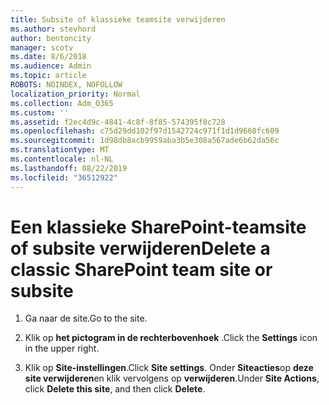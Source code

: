 ```yaml
---
title: Subsite of klassieke teamsite verwijderen
ms.author: stevhord
author: bentoncity
manager: scotv
ms.date: 8/6/2018
ms.audience: Admin
ms.topic: article
ROBOTS: NOINDEX, NOFOLLOW
localization_priority: Normal
ms.collection: Adm_O365
ms.custom: ''
ms.assetid: f2ec4d9c-4841-4c8f-8f85-574395f8c728
ms.openlocfilehash: c75d29dd102f97d1542724c971f1d1d9660fc609
ms.sourcegitcommit: 1d98db8acb9959aba3b5e308a567ade6b62da56c
ms.translationtype: MT
ms.contentlocale: nl-NL
ms.lasthandoff: 08/22/2019
ms.locfileid: "36512922"
---
```

# <a name="delete-a-classic-sharepoint-team-site-or-subsite"></a><span data-ttu-id="3b50a-102">Een klassieke SharePoint-teamsite of subsite verwijderen</span><span class="sxs-lookup"><span data-stu-id="3b50a-102">Delete a classic SharePoint team site or subsite</span></span>

1. <span data-ttu-id="3b50a-103">Ga naar de site.</span><span class="sxs-lookup"><span data-stu-id="3b50a-103">Go to the site.</span></span>
    
2. <span data-ttu-id="3b50a-104">Klik op **het pictogram in de rechterbovenhoek** .</span><span class="sxs-lookup"><span data-stu-id="3b50a-104">Click the **Settings** icon in the upper right.</span></span> 
    
3. <span data-ttu-id="3b50a-105">Klik op **Site-instellingen**.</span><span class="sxs-lookup"><span data-stu-id="3b50a-105">Click **Site settings**.</span></span> <span data-ttu-id="3b50a-106">Onder **Siteacties**op **deze site verwijderen**en klik vervolgens op **verwijderen**.</span><span class="sxs-lookup"><span data-stu-id="3b50a-106">Under **Site Actions**, click **Delete this site**, and then click **Delete**.</span></span>
    

